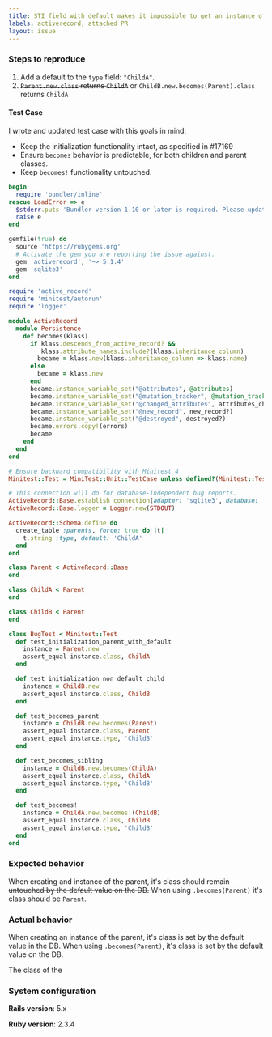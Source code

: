 ```yaml
---
title: STI field with default makes it impossible to get an instance of the parent
labels: activerecord, attached PR
layout: issue
---
```


### Steps to reproduce

1. Add a default to the `type` field: `"ChildA"`.
2. ~~`Parent.new.class` returns `ChildA`~~ or `ChildB.new.becomes(Parent).class` returns `ChildA`

#### Test Case

I wrote and updated test case with this goals in mind:

* Keep the initialization functionality intact, as specified in #17169
* Ensure `becomes` behavior is predictable, for both children and parent classes.
* Keep `becomes!` functionality untouched. 

```ruby
begin
  require 'bundler/inline'
rescue LoadError => e
  $stderr.puts 'Bundler version 1.10 or later is required. Please update your Bundler'
  raise e
end

gemfile(true) do
  source 'https://rubygems.org'
  # Activate the gem you are reporting the issue against.
  gem 'activerecord', '~> 5.1.4'
  gem 'sqlite3'
end

require 'active_record'
require 'minitest/autorun'
require 'logger'

module ActiveRecord
  module Persistence
    def becomes(klass)
      if klass.descends_from_active_record? &&
         klass.attribute_names.include?(klass.inheritance_column)
        became = klass.new(klass.inheritance_column => klass.name)
      else
        became = klass.new
      end
      became.instance_variable_set("@attributes", @attributes)
      became.instance_variable_set("@mutation_tracker", @mutation_tracker) if defined?(@mutation_tracker)
      became.instance_variable_set("@changed_attributes", attributes_changed_by_setter)
      became.instance_variable_set("@new_record", new_record?)
      became.instance_variable_set("@destroyed", destroyed?)
      became.errors.copy!(errors)
      became
    end
  end
end

# Ensure backward compatibility with Minitest 4
Minitest::Test = MiniTest::Unit::TestCase unless defined?(Minitest::Test)

# This connection will do for database-independent bug reports.
ActiveRecord::Base.establish_connection(adapter: 'sqlite3', database: ':memory:')
ActiveRecord::Base.logger = Logger.new(STDOUT)

ActiveRecord::Schema.define do
  create_table :parents, force: true do |t|
    t.string :type, default: 'ChildA'
  end
end

class Parent < ActiveRecord::Base
end

class ChildA < Parent
end

class ChildB < Parent
end

class BugTest < Minitest::Test
  def test_initialization_parent_with_default
    instance = Parent.new
    assert_equal instance.class, ChildA
  end

  def test_initialization_non_default_child
    instance = ChildB.new
    assert_equal instance.class, ChildB
  end

  def test_becomes_parent
    instance = ChildB.new.becomes(Parent)
    assert_equal instance.class, Parent
    assert_equal instance.type, 'ChildB'
  end

  def test_becomes_sibling
    instance = ChildB.new.becomes(ChildA)
    assert_equal instance.class, ChildA
    assert_equal instance.type, 'ChildB'
  end

  def test_becomes!
    instance = ChildA.new.becomes!(ChildB)
    assert_equal instance.class, ChildB
    assert_equal instance.type, 'ChildB'
  end
end
```

### Expected behavior

~~When creating and instance of the parent, it's class should remain untouched by the default value on the DB.~~ When using `.becomes(Parent)` it's class should be `Parent`.

### Actual behavior

When creating an instance of the parent, it's class is set by the default value in the DB. When using `.becomes(Parent)`, it's class is set by the default value on the DB.

The class of the 

### System configuration
**Rails version**: 5.x

**Ruby version**: 2.3.4

